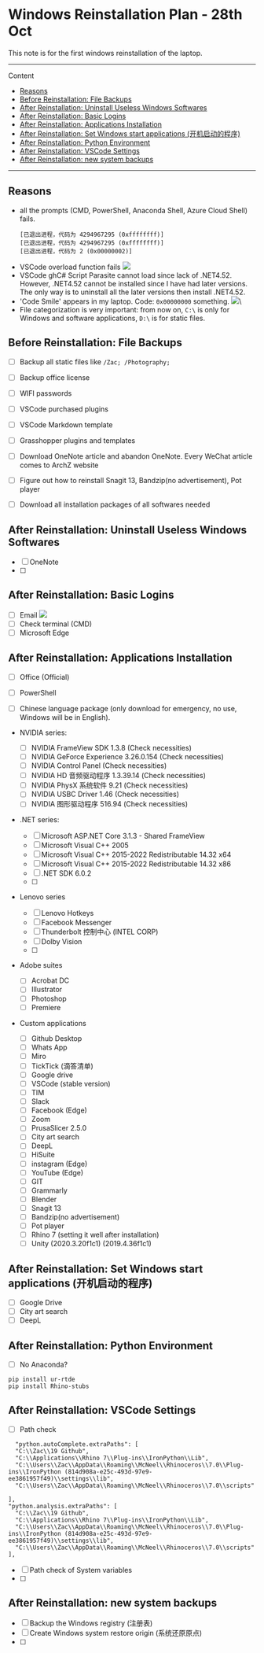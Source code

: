 # Windows Reinstallation Plan - 28th Oct

This note is for the first windows reinstallation of the laptop.

---

Content

- [Reasons](#reasons)
- [Before Reinstallation: File Backups](#before-reinstallation-file-backups)
- [After Reinstallation: Uninstall Useless Windows Softwares](#after-reinstallation-uninstall-useless-windows-softwares)
- [After Reinstallation: Basic Logins](#after-reinstallation-basic-logins)
- [After Reinstallation: Applications Installation](#after-reinstallation-applications-installation)
- [After Reinstallation: Set Windows start applications (开机启动的程序)](#after-reinstallation-set-windows-start-applications-开机启动的程序)
- [After Reinstallation: Python Environment](#after-reinstallation-python-environment)
- [After Reinstallation: VSCode Settings](#after-reinstallation-vscode-settings)
- [After Reinstallation: new system backups](#after-reinstallation-new-system-backups)

---

## Reasons

- all the prompts (CMD, PowerShell, Anaconda Shell, Azure Cloud Shell) fails.
  ```
  [已退出进程，代码为 4294967295 (0xffffffff)]
  [已退出进程，代码为 4294967295 (0xffffffff)]
  [已退出进程，代码为 2 (0x00000002)]
  ```
- VSCode overload function fails
  ![](NewWindowsPlan/NewWindowsPlan_2022-10-26-09-39-32.png)
- VSCode ghC# Script Parasite cannot load since lack of .NET4.52. However, .NET4.52 cannot be installed since I have had later versions. The only way is to uninstall all the later versions then install .NET4.52.
- 'Code Smile' appears in my laptop. Code: `0x00000000` something.
  ![](NewWindowsPlan/NewWindowsPlan_2022-10-26-11-33-50.png)\
- File categorization is very important: from now on, `C:\` is only for Windows and software applications, `D:\` is for static files.

## Before Reinstallation: File Backups

- [ ] Backup all static files like `/Zac; /Photography; `
- [ ] Backup office license
- [ ] WIFI passwords
- [ ] VSCode purchased plugins
- [ ] VSCode Markdown template
- [ ] Grasshopper plugins and templates
- [ ] Download OneNote article and abandon OneNote. Every WeChat article comes to ArchZ website
- [ ] Figure out how to reinstall Snagit 13, Bandzip(no advertisement), Pot player
- [ ] Download all installation packages of all softwares needed
  

## After Reinstallation: Uninstall Useless Windows Softwares

- [ ] OneNote
- [ ]

## After Reinstallation: Basic Logins

- [ ] Email
      ![](NewWindowsPlan/NewWindowsPlan_2022-10-26-11-53-16.png)
- [ ] Check terminal (CMD)
- [ ] Microsoft Edge

## After Reinstallation: Applications Installation

- [ ] Office (Official)
- [ ] PowerShell
- [ ] Chinese language package (only download for emergency, no use, Windows will be in English).



- NVIDIA series:

  - [ ] NVIDIA FrameView SDK 1.3.8 (Check necessities)
  - [ ] NVIDIA GeForce Experience 3.26.0.154 (Check necessities)
  - [ ] NVIDIA Control Panel (Check necessities)
  - [ ] NVIDIA HD 音频驱动程序 1.3.39.14 (Check necessities)
  - [ ] NVIDIA PhysX 系统软件 9.21 (Check necessities)
  - [ ] NVIDIA USBC Driver 1.46 (Check necessities)
  - [ ] NVIDIA 图形驱动程序 516.94 (Check necessities)

- .NET series:

  - [ ] Microsoft ASP.NET Core 3.1.3 - Shared FrameView
  - [ ] Microsoft Visual C++ 2005
  - [ ] Microsoft Visual C++ 2015-2022 Redistributable 14.32 x64
  - [ ] Microsoft Visual C++ 2015-2022 Redistributable 14.32 x86
  - [ ] .NET SDK 6.0.2
  - [ ] 

- Lenovo series

  - [ ] Lenovo Hotkeys
  - [ ] Facebook Messenger
  - [ ] Thunderbolt 控制中心 (INTEL CORP)
  - [ ] Dolby Vision
  - [ ]

- Adobe suites

  - [ ] Acrobat DC
  - [ ] Illustrator
  - [ ] Photoshop
  - [ ] Premiere

- Custom applications
  - [ ] Github Desktop
  - [ ] Whats App
  - [ ] Miro
  - [ ] TickTick (滴答清单)
  - [ ] Google drive
  - [ ] VSCode (stable version)
  - [ ] TIM
  - [ ] Slack
  - [ ] Facebook (Edge)
  - [ ] Zoom
  - [ ] PrusaSlicer 2.5.0
  - [ ] City art search
  - [ ] DeepL
  - [ ] HiSuite
  - [ ] instagram (Edge)
  - [ ] YouTube (Edge)
  - [ ] GIT
  - [ ] Grammarly
  - [ ] Blender
  - [ ] Snagit 13
  - [ ] Bandzip(no advertisement)
  - [ ] Pot player
  - [ ] Rhino 7 (setting it well after installation)
  - [ ] Unity (2020.3.20f1c1) (2019.4.36f1c1)

## After Reinstallation: Set Windows start applications (开机启动的程序)

- [ ] Google Drive
- [ ] City art search
- [ ] DeepL

## After Reinstallation: Python Environment

- [ ] No Anaconda?

```
pip install ur-rtde
pip install Rhino-stubs

```

## After Reinstallation: VSCode Settings

- [ ] Path check

```
  "python.autoComplete.extraPaths": [
  "C:\\Zac\\19 Github",
  "C:\\Applications\\Rhino 7\\Plug-ins\\IronPython\\Lib",
  "C:\\Users\\Zac\\AppData\\Roaming\\McNeel\\Rhinoceros\\7.0\\Plug-ins\\IronPython (814d908a-e25c-493d-97e9-ee3861957f49)\\settings\\lib",
  "C:\\Users\\Zac\\AppData\\Roaming\\McNeel\\Rhinoceros\\7.0\\scripts"

],
"python.analysis.extraPaths": [
  "C:\\Zac\\19 Github",
  "C:\\Applications\\Rhino 7\\Plug-ins\\IronPython\\Lib",
  "C:\\Users\\Zac\\AppData\\Roaming\\McNeel\\Rhinoceros\\7.0\\Plug-ins\\IronPython (814d908a-e25c-493d-97e9-ee3861957f49)\\settings\\lib",
  "C:\\Users\\Zac\\AppData\\Roaming\\McNeel\\Rhinoceros\\7.0\\scripts"
],
```

- [ ] Path check of System variables
- [ ]

## After Reinstallation: new system backups

- [ ] Backup the Windows registry (注册表)
- [ ] Create Windows system restore origin (系统还原原点)
- [ ]
